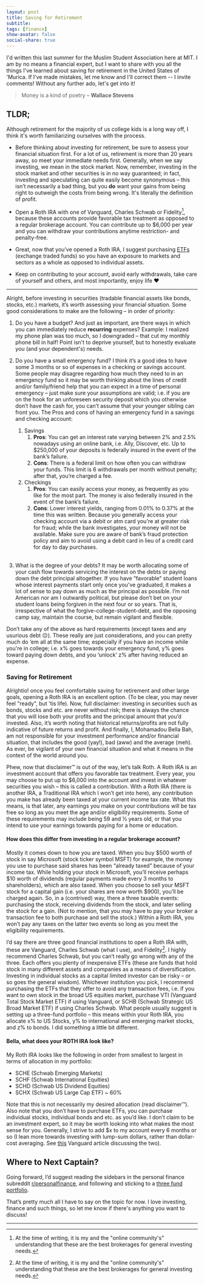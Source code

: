 ```yaml
---
layout: post
title: Saving for Retirement
subtitle: 
tags: [finance]
show-avatar: false
social-share: true
---
```


I'd written this last summer for the Muslim Student Association here at MIT. I am by no means a financial expert, but I want to share with you all the things I've learned about saving for retirement in the United States of 'Murica. If I've made mistakes, let me know and I'll correct them -- I invite comments! Without any further ado, let's get into it!

> Money is a kind of poetry – **Wallace Stevens** 

## TLDR; 
Although retirement for the majority of us college kids is a long way off, I think it's worth familiarizing ourselves with the process. 

- Before thinking about investing for retirement, be sure to assess your financial situation first. For a lot of us, retirement is more than 20 years away, so meet your immediate needs first. Generally, when we say investing, we mean in the stock market. Now, remember, investing in the stock market and other securities is in no way guaranteed; in fact, investing and speculating can quite easily become synonymous – this isn’t necessarily a bad thing, but you **do** want your gains from being right to outweigh the costs from being wrong. It's literally the definition of profit. 

- Open a Roth IRA with one of Vanguard, Charles Schwab or Fidelity[^1], because these accounts provide favorable tax treatment as opposed to a regular brokerage account. You can contribute up to $6,000 per year and you can withdraw your contributions anytime restriction- and penalty-free. 

- Great, now that you’ve opened a Roth IRA, I suggest purchasing [ETFs](https://en.wikipedia.org/wiki/Exchange-traded_fund) (exchange traded funds) so you have an exposure to markets and sectors as a whole as opposed to individual assets. 

- Keep on contributing to your account, avoid early withdrawals, take care of yourself and others, and most importantly, enjoy life ❤️

---

Alright, before investing in securities (tradable financial assets like bonds, stocks, etc.) markets, it’s worth assessing your financial situation. Some good considerations to make are the following – in order of priority: 

1. Do you have a budget? And just as important, are there ways in which you can immediately reduce **recurring** expenses? Example: I realized my phone plan was too much, so I downgraded – that cut my monthly phone bill in half! Point isn't to deprive yourself, but to honestly evaluate you (and your dependent's) needs.

2. Do you have a small emergency fund? I think it’s a good idea to have some 3 months or so of expenses in a checking or savings account. Some people may disagree regarding how much they need to in an emergency fund so it may be worth thinking about the lines of credit and/or family/friend help that you can expect in a time of personal emergency – just make sure your assumptions are valid; i.e. if you are on the hook for an unforeseen security deposit which you otherwise don’t have the cash for, you can’t assume that your younger sibling can front you. The Pros and cons of having an emergency fund in a savings and checking account:  
   1. Savings
      1. **Pros**: You can get an interest rate varying between 2% and 2.5% nowadays using an online bank, i.e. Ally, Discover, etc. Up to $250,000 of your deposits is federally insured in the event of the bank’s failure. 
      2. **Cons**: There is a federal limit on how often you can withdraw your funds. This limit is 6 withdrawals per month without penalty; after that, you’re charged a fee. 
   2. Checkings
      1. **Pros**: You can easily access your money, as frequently as you like for the most part. The money is also federally insured in the event of the bank’s failure. 
      2. **Cons**: Lower interest yields, ranging from 0.01% to 0.37% at the time this was written. Because you generally access your checking account via a debit or atm card you're at greater risk for fraud; while the bank investigates, your money will not be available. Make sure you are aware of bank’s fraud protection policy and aim to avoid using a debit card in lieu of a credit card for day to day purchases.
<br/><br/>
3. What is the degree of your debts? It may be worth allocating some of your cash flow towards servicing the interest on the debts or paying down the debt principal altogether. If you have “favorable" student loans whose interest payments start only once you’ve graduated, it makes a lot of sense to pay down as much as the principal as possible. I’m not American nor am I outwardly political, but please don’t bet on your student loans being forgiven in the next four or so years. That is, irrespective of what the forgive-college-student-debt, and the opposing camp say, maintain the course, but remain vigilant and flexible. 

Don’t take any of the above as hard requirements (except taxes and any usurious debt 😔). These really are just considerations, and you can pretty much do ‘em all at the same time; especially if you have an income while you're in college; i.e. x% goes towards your emergency fund, y% goes toward paying down debts, and you ‘unlock’ z% after having reduced an expense. 

### Saving for Retirement 
Alrightio! once you feel comfortable saving for retirement and other large goals, opening a Roth IRA is an excellent option. (To be clear, you may never feel "ready", but 'tis life). Now, full disclaimer: investing in securities such as bonds, stocks and etc. are never without risk; there is always the chance that you will lose both your profits and the principal amount that you’d invested. Also, it’s worth noting that historical returns/profits are not fully indicative of future returns and profit. And finally, I, Mohamadou Bella Bah, am not responsible for your investment performance and/or financial situation, that includes the good (yay!), bad (aww) and the average (meh). As ever, be vigilant of your own financial situation and what it means in the context of the world around you. 


Phew, now that disclaimer™ is out of the way, let’s talk Roth. A Roth IRA is an investment account that offers you favorable tax treatment. Every year, you may choose to put up to $6,000 into the account and invest in whatever securities you wish – this is called a contribution. With a Roth IRA (there is another IRA, a Traditional IRA which I won’t get into here), any contribution you make has already been taxed at your current income tax rate. What this means, is that later, any earnings you make on your contributions will be tax free so long as you meet the age and/or eligibility requirements. Some of these requirements may include being 59 and ½ years old, or that you intend to use your earnings towards paying for a home or education. 

#### How does this differ from investing in a regular brokerage account?

 Mostly it comes down to how you are taxed. When you buy $500 worth of stock in say Microsoft (stock ticker symbol MSFT) for example, the money you use to purchase said shares has been “already taxed” because of your income tax. While holding your stock in Microsoft, you’ll receive perhaps $10 worth of dividends (regular payments made every 3 months to shareholders), which are also taxed. When you choose to sell your MSFT stock for a capital gain (i.e. your shares are now worth $900), you’ll be charged again. So, in a (contrived) way, there a three taxable events: purchasing the stock, receiving dividends from the stock, and later selling the stock for a gain. (Not to mention, that you may have to pay your broker a transaction fee to both purchase and sell the stock.) Within a Roth IRA, you won’t pay any taxes on the latter two events so long as you meet the eligibility requirements. 

 I’d say there are three good financial institutions to open a Roth IRA with, these are Vanguard, Charles Schwab (what I use), and Fidelity[^1]. I highly recommend Charles Schwab, but you can’t really go wrong with any of the three. Each offers you plenty of inexpensive ETFs (these are funds that hold stock in many different assets and companies as a means of diversification. Investing in individual stocks as a capital limited investor can be risky – or so goes the general wisdom). Whichever institution you pick, I recommend purchasing the ETFs that they offer to avoid any transaction fees, i.e. if you want to own stock in the broad US equities market, purchase VTI (Vanguard Total Stock Market ETF) if using Vanguard, or SCHB (Schwab Strategic US Broad Market ETF) if using Charles Schwab. What people usually suggest is setting up a three-fund portfolio – this means within your Roth IRA, you allocate x% to US Stocks, y% to international and emerging market stocks, and z% to bonds. I did something a little bit different. 
 
#### Bella, what does your ROTH IRA look like? 
 My Roth IRA looks like the following in order from smallest to largest in terms of allocation in my portfolio: 

- SCHE (Schwab Emerging Markets) 
- SCHF (Schwab International Equities) 
- SCHD (Schwab US Dividend Equities) 
- SCHX (Schwab US Large Cap ETF) ~ 60%

Note that this is not necessarily my desired allocation (read disclaimer™). Also note that you don’t have to purchase ETFs, you can purchase individual stocks, individual bonds and etc. as you’d like. I don’t claim to be an investment expert, so it may be worth looking into what makes the most sense for you. Generally, I strive to add $x to my account every 6 months or so (I lean more towards investing with lump-sum dollars, rather than dollar-cost averaging. See [this](https://investor.vanguard.com/investing/online-trading/invest-lump-sum) Vanguard article discussing the two). 

## Where to Next Captain? 
Going forward, I’d suggest reading the sidebars in the personal finance subreddit [r/personalfinance](https://www.reddit.com/r/personalfinance/), and following and sticking to a [three fund portfolio](https://bogleheads.org/wiki/Three-fund_portfolio). 

That’s pretty much all I have to say on the topic for now. I love investing, finance and such things, so let me know if there's anything you want to discuss! 

---

[^1]: At the time of writing, it is my and the "online community's" understanding that these are the best brokerages for general investing needs. 